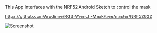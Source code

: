 This App Interfaces with the NRF52 Android Sketch to control the mask

https://github.com/Arudinne/RGB-Wrench-Mask/tree/master/NRF52832

![Screenshot](Arudinne/Wrench-Mask-App/edit/master/Screenshot.png?raw=true)
